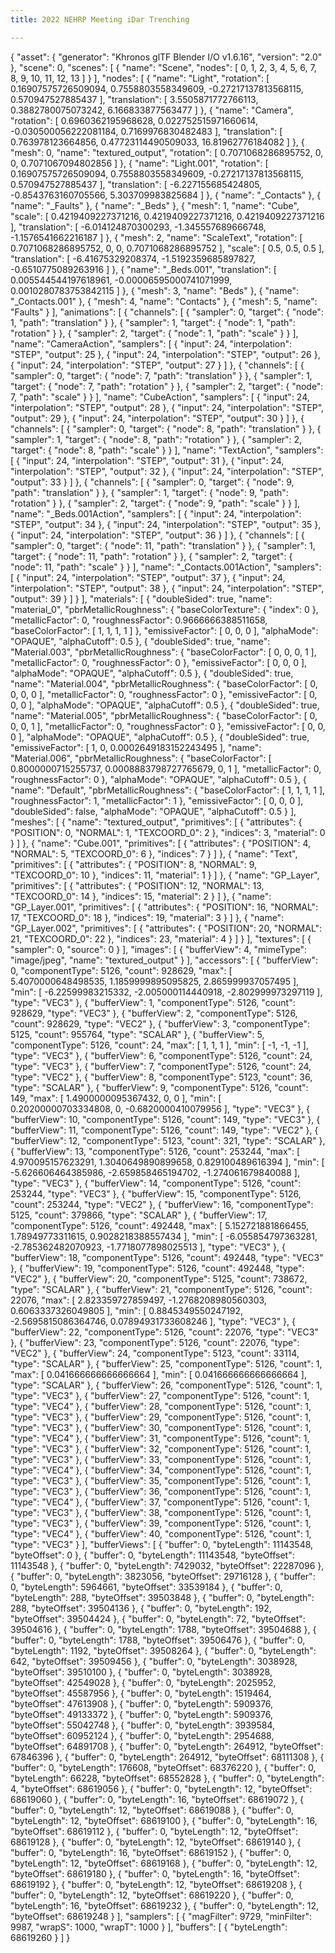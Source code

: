 ```yaml
---
title: 2022 NEHRP Meeting iDar Trenching

---
```


{
  "asset": {
    "generator": "Khronos glTF Blender I/O v1.6.16",
    "version": "2.0"
  },
  "scene": 0,
  "scenes": [
    {
      "name": "Scene",
      "nodes": [
        0,
        1,
        2,
        3,
        4,
        5,
        6,
        7,
        8,
        9,
        10,
        11,
        12,
        13
      ]
    }
  ],
  "nodes": [
    {
      "name": "Light",
      "rotation": [
        0.16907575726509094,
        0.7558803558349609,
        -0.27217137813568115,
        0.570947527885437
      ],
      "translation": [
        3.5505871772766113,
        0.3882780075073242,
        6.166833877563477
      ]
    },
    {
      "name": "Camera",
      "rotation": [
        0.6960362195968628,
        0.022752515971660614,
        -0.030500056222081184,
        0.7169976830482483
      ],
      "translation": [
        0.763978123664856,
        0.47723114490509033,
        16.81962776184082
      ]
    },
    {
      "mesh": 0,
      "name": "textured_output",
      "rotation": [
        0.7071068286895752,
        0,
        0,
        0.7071067094802856
      ]
    },
    {
      "name": "Light.001",
      "rotation": [
        0.16907575726509094,
        0.7558803558349609,
        -0.27217137813568115,
        0.570947527885437
      ],
      "translation": [
        -6.227155685424805,
        -0.8543763160705566,
        5.303709983825684
      ]
    },
    {
      "name": "_Contacts"
    },
    {
      "name": "_Faults"
    },
    {
      "name": "_Beds"
    },
    {
      "mesh": 1,
      "name": "Cube",
      "scale": [
        0.4219409227371216,
        0.4219409227371216,
        0.4219409227371216
      ],
      "translation": [
        -6.014124870300293,
        -1.345557689666748,
        -1.1576541662216187
      ]
    },
    {
      "mesh": 2,
      "name": "ScaleText",
      "rotation": [
        0.7071068286895752,
        0,
        0,
        0.7071068286895752
      ],
      "scale": [
        0.5,
        0.5,
        0.5
      ],
      "translation": [
        -6.41675329208374,
        -1.5192359685897827,
        -0.6510775089263916
      ]
    },
    {
      "name": "_Beds.001",
      "translation": [
        0.005544544197618961,
        -0.00006595000741071999,
        0.0010280783753842115
      ]
    },
    {
      "mesh": 3,
      "name": "Beds"
    },
    {
      "name": "_Contacts.001"
    },
    {
      "mesh": 4,
      "name": "Contacts"
    },
    {
      "mesh": 5,
      "name": "Faults"
    }
  ],
  "animations": [
    {
      "channels": [
        {
          "sampler": 0,
          "target": {
            "node": 1,
            "path": "translation"
          }
        },
        {
          "sampler": 1,
          "target": {
            "node": 1,
            "path": "rotation"
          }
        },
        {
          "sampler": 2,
          "target": {
            "node": 1,
            "path": "scale"
          }
        }
      ],
      "name": "CameraAction",
      "samplers": [
        {
          "input": 24,
          "interpolation": "STEP",
          "output": 25
        },
        {
          "input": 24,
          "interpolation": "STEP",
          "output": 26
        },
        {
          "input": 24,
          "interpolation": "STEP",
          "output": 27
        }
      ]
    },
    {
      "channels": [
        {
          "sampler": 0,
          "target": {
            "node": 7,
            "path": "translation"
          }
        },
        {
          "sampler": 1,
          "target": {
            "node": 7,
            "path": "rotation"
          }
        },
        {
          "sampler": 2,
          "target": {
            "node": 7,
            "path": "scale"
          }
        }
      ],
      "name": "CubeAction",
      "samplers": [
        {
          "input": 24,
          "interpolation": "STEP",
          "output": 28
        },
        {
          "input": 24,
          "interpolation": "STEP",
          "output": 29
        },
        {
          "input": 24,
          "interpolation": "STEP",
          "output": 30
        }
      ]
    },
    {
      "channels": [
        {
          "sampler": 0,
          "target": {
            "node": 8,
            "path": "translation"
          }
        },
        {
          "sampler": 1,
          "target": {
            "node": 8,
            "path": "rotation"
          }
        },
        {
          "sampler": 2,
          "target": {
            "node": 8,
            "path": "scale"
          }
        }
      ],
      "name": "TextAction",
      "samplers": [
        {
          "input": 24,
          "interpolation": "STEP",
          "output": 31
        },
        {
          "input": 24,
          "interpolation": "STEP",
          "output": 32
        },
        {
          "input": 24,
          "interpolation": "STEP",
          "output": 33
        }
      ]
    },
    {
      "channels": [
        {
          "sampler": 0,
          "target": {
            "node": 9,
            "path": "translation"
          }
        },
        {
          "sampler": 1,
          "target": {
            "node": 9,
            "path": "rotation"
          }
        },
        {
          "sampler": 2,
          "target": {
            "node": 9,
            "path": "scale"
          }
        }
      ],
      "name": "_Beds.001Action",
      "samplers": [
        {
          "input": 24,
          "interpolation": "STEP",
          "output": 34
        },
        {
          "input": 24,
          "interpolation": "STEP",
          "output": 35
        },
        {
          "input": 24,
          "interpolation": "STEP",
          "output": 36
        }
      ]
    },
    {
      "channels": [
        {
          "sampler": 0,
          "target": {
            "node": 11,
            "path": "translation"
          }
        },
        {
          "sampler": 1,
          "target": {
            "node": 11,
            "path": "rotation"
          }
        },
        {
          "sampler": 2,
          "target": {
            "node": 11,
            "path": "scale"
          }
        }
      ],
      "name": "_Contacts.001Action",
      "samplers": [
        {
          "input": 24,
          "interpolation": "STEP",
          "output": 37
        },
        {
          "input": 24,
          "interpolation": "STEP",
          "output": 38
        },
        {
          "input": 24,
          "interpolation": "STEP",
          "output": 39
        }
      ]
    }
  ],
  "materials": [
    {
      "doubleSided": true,
      "name": "material_0",
      "pbrMetallicRoughness": {
        "baseColorTexture": {
          "index": 0
        },
        "metallicFactor": 0,
        "roughnessFactor": 0.9666666388511658,
        "baseColorFactor": [
          1,
          1,
          1,
          1
        ]
      },
      "emissiveFactor": [
        0,
        0,
        0
      ],
      "alphaMode": "OPAQUE",
      "alphaCutoff": 0.5
    },
    {
      "doubleSided": true,
      "name": "Material.003",
      "pbrMetallicRoughness": {
        "baseColorFactor": [
          0,
          0,
          0,
          1
        ],
        "metallicFactor": 0,
        "roughnessFactor": 0
      },
      "emissiveFactor": [
        0,
        0,
        0
      ],
      "alphaMode": "OPAQUE",
      "alphaCutoff": 0.5
    },
    {
      "doubleSided": true,
      "name": "Material.004",
      "pbrMetallicRoughness": {
        "baseColorFactor": [
          0,
          0,
          0,
          0
        ],
        "metallicFactor": 0,
        "roughnessFactor": 0
      },
      "emissiveFactor": [
        0,
        0,
        0
      ],
      "alphaMode": "OPAQUE",
      "alphaCutoff": 0.5
    },
    {
      "doubleSided": true,
      "name": "Material.005",
      "pbrMetallicRoughness": {
        "baseColorFactor": [
          0,
          0,
          0,
          1
        ],
        "metallicFactor": 0,
        "roughnessFactor": 0
      },
      "emissiveFactor": [
        0,
        0,
        0
      ],
      "alphaMode": "OPAQUE",
      "alphaCutoff": 0.5
    },
    {
      "doubleSided": true,
      "emissiveFactor": [
        1,
        0,
        0.0002649183152243495
      ],
      "name": "Material.006",
      "pbrMetallicRoughness": {
        "baseColorFactor": [
          0.8000000715255737,
          0.0008883798727765679,
          0,
          1
        ],
        "metallicFactor": 0,
        "roughnessFactor": 0
      },
      "alphaMode": "OPAQUE",
      "alphaCutoff": 0.5
    },
    {
      "name": "Default",
      "pbrMetallicRoughness": {
        "baseColorFactor": [
          1,
          1,
          1,
          1
        ],
        "roughnessFactor": 1,
        "metallicFactor": 1
      },
      "emissiveFactor": [
        0,
        0,
        0
      ],
      "doubleSided": false,
      "alphaMode": "OPAQUE",
      "alphaCutoff": 0.5
    }
  ],
  "meshes": [
    {
      "name": "textured_output",
      "primitives": [
        {
          "attributes": {
            "POSITION": 0,
            "NORMAL": 1,
            "TEXCOORD_0": 2
          },
          "indices": 3,
          "material": 0
        }
      ]
    },
    {
      "name": "Cube.001",
      "primitives": [
        {
          "attributes": {
            "POSITION": 4,
            "NORMAL": 5,
            "TEXCOORD_0": 6
          },
          "indices": 7
        }
      ]
    },
    {
      "name": "Text",
      "primitives": [
        {
          "attributes": {
            "POSITION": 8,
            "NORMAL": 9,
            "TEXCOORD_0": 10
          },
          "indices": 11,
          "material": 1
        }
      ]
    },
    {
      "name": "GP_Layer",
      "primitives": [
        {
          "attributes": {
            "POSITION": 12,
            "NORMAL": 13,
            "TEXCOORD_0": 14
          },
          "indices": 15,
          "material": 2
        }
      ]
    },
    {
      "name": "GP_Layer.001",
      "primitives": [
        {
          "attributes": {
            "POSITION": 16,
            "NORMAL": 17,
            "TEXCOORD_0": 18
          },
          "indices": 19,
          "material": 3
        }
      ]
    },
    {
      "name": "GP_Layer.002",
      "primitives": [
        {
          "attributes": {
            "POSITION": 20,
            "NORMAL": 21,
            "TEXCOORD_0": 22
          },
          "indices": 23,
          "material": 4
        }
      ]
    }
  ],
  "textures": [
    {
      "sampler": 0,
      "source": 0
    }
  ],
  "images": [
    {
      "bufferView": 4,
      "mimeType": "image/jpeg",
      "name": "textured_output"
    }
  ],
  "accessors": [
    {
      "bufferView": 0,
      "componentType": 5126,
      "count": 928629,
      "max": [
        5.4070000648498535,
        1.1859999895095825,
        2.865999937057495
      ],
      "min": [
        -6.22599983215332,
        -2.005000114440918,
        -2.802999973297119
      ],
      "type": "VEC3"
    },
    {
      "bufferView": 1,
      "componentType": 5126,
      "count": 928629,
      "type": "VEC3"
    },
    {
      "bufferView": 2,
      "componentType": 5126,
      "count": 928629,
      "type": "VEC2"
    },
    {
      "bufferView": 3,
      "componentType": 5125,
      "count": 955764,
      "type": "SCALAR"
    },
    {
      "bufferView": 5,
      "componentType": 5126,
      "count": 24,
      "max": [
        1,
        1,
        1
      ],
      "min": [
        -1,
        -1,
        -1
      ],
      "type": "VEC3"
    },
    {
      "bufferView": 6,
      "componentType": 5126,
      "count": 24,
      "type": "VEC3"
    },
    {
      "bufferView": 7,
      "componentType": 5126,
      "count": 24,
      "type": "VEC2"
    },
    {
      "bufferView": 8,
      "componentType": 5123,
      "count": 36,
      "type": "SCALAR"
    },
    {
      "bufferView": 9,
      "componentType": 5126,
      "count": 149,
      "max": [
        1.4900000095367432,
        0,
        0
      ],
      "min": [
        0.20200000703334808,
        0,
        -0.6820000410079956
      ],
      "type": "VEC3"
    },
    {
      "bufferView": 10,
      "componentType": 5126,
      "count": 149,
      "type": "VEC3"
    },
    {
      "bufferView": 11,
      "componentType": 5126,
      "count": 149,
      "type": "VEC2"
    },
    {
      "bufferView": 12,
      "componentType": 5123,
      "count": 321,
      "type": "SCALAR"
    },
    {
      "bufferView": 13,
      "componentType": 5126,
      "count": 253244,
      "max": [
        4.970095157623291,
        1.3040649890899658,
        0.829100489616394
      ],
      "min": [
        -5.626606464385986,
        -2.659858465194702,
        -1.274061679840088
      ],
      "type": "VEC3"
    },
    {
      "bufferView": 14,
      "componentType": 5126,
      "count": 253244,
      "type": "VEC3"
    },
    {
      "bufferView": 15,
      "componentType": 5126,
      "count": 253244,
      "type": "VEC2"
    },
    {
      "bufferView": 16,
      "componentType": 5125,
      "count": 379866,
      "type": "SCALAR"
    },
    {
      "bufferView": 17,
      "componentType": 5126,
      "count": 492448,
      "max": [
        5.152721881866455,
        1.78949773311615,
        0.9028218388557434
      ],
      "min": [
        -6.055854797363281,
        -2.785362482070923,
        -1.7718077898025513
      ],
      "type": "VEC3"
    },
    {
      "bufferView": 18,
      "componentType": 5126,
      "count": 492448,
      "type": "VEC3"
    },
    {
      "bufferView": 19,
      "componentType": 5126,
      "count": 492448,
      "type": "VEC2"
    },
    {
      "bufferView": 20,
      "componentType": 5125,
      "count": 738672,
      "type": "SCALAR"
    },
    {
      "bufferView": 21,
      "componentType": 5126,
      "count": 22076,
      "max": [
        2.823359727859497,
        -1.2768208980560303,
        0.6063337326049805
      ],
      "min": [
        0.8845349550247192,
        -2.5695815086364746,
        0.07894931733608246
      ],
      "type": "VEC3"
    },
    {
      "bufferView": 22,
      "componentType": 5126,
      "count": 22076,
      "type": "VEC3"
    },
    {
      "bufferView": 23,
      "componentType": 5126,
      "count": 22076,
      "type": "VEC2"
    },
    {
      "bufferView": 24,
      "componentType": 5123,
      "count": 33114,
      "type": "SCALAR"
    },
    {
      "bufferView": 25,
      "componentType": 5126,
      "count": 1,
      "max": [
        0.041666666666666664
      ],
      "min": [
        0.041666666666666664
      ],
      "type": "SCALAR"
    },
    {
      "bufferView": 26,
      "componentType": 5126,
      "count": 1,
      "type": "VEC3"
    },
    {
      "bufferView": 27,
      "componentType": 5126,
      "count": 1,
      "type": "VEC4"
    },
    {
      "bufferView": 28,
      "componentType": 5126,
      "count": 1,
      "type": "VEC3"
    },
    {
      "bufferView": 29,
      "componentType": 5126,
      "count": 1,
      "type": "VEC3"
    },
    {
      "bufferView": 30,
      "componentType": 5126,
      "count": 1,
      "type": "VEC4"
    },
    {
      "bufferView": 31,
      "componentType": 5126,
      "count": 1,
      "type": "VEC3"
    },
    {
      "bufferView": 32,
      "componentType": 5126,
      "count": 1,
      "type": "VEC3"
    },
    {
      "bufferView": 33,
      "componentType": 5126,
      "count": 1,
      "type": "VEC4"
    },
    {
      "bufferView": 34,
      "componentType": 5126,
      "count": 1,
      "type": "VEC3"
    },
    {
      "bufferView": 35,
      "componentType": 5126,
      "count": 1,
      "type": "VEC3"
    },
    {
      "bufferView": 36,
      "componentType": 5126,
      "count": 1,
      "type": "VEC4"
    },
    {
      "bufferView": 37,
      "componentType": 5126,
      "count": 1,
      "type": "VEC3"
    },
    {
      "bufferView": 38,
      "componentType": 5126,
      "count": 1,
      "type": "VEC3"
    },
    {
      "bufferView": 39,
      "componentType": 5126,
      "count": 1,
      "type": "VEC4"
    },
    {
      "bufferView": 40,
      "componentType": 5126,
      "count": 1,
      "type": "VEC3"
    }
  ],
  "bufferViews": [
    {
      "buffer": 0,
      "byteLength": 11143548,
      "byteOffset": 0
    },
    {
      "buffer": 0,
      "byteLength": 11143548,
      "byteOffset": 11143548
    },
    {
      "buffer": 0,
      "byteLength": 7429032,
      "byteOffset": 22287096
    },
    {
      "buffer": 0,
      "byteLength": 3823056,
      "byteOffset": 29716128
    },
    {
      "buffer": 0,
      "byteLength": 5964661,
      "byteOffset": 33539184
    },
    {
      "buffer": 0,
      "byteLength": 288,
      "byteOffset": 39503848
    },
    {
      "buffer": 0,
      "byteLength": 288,
      "byteOffset": 39504136
    },
    {
      "buffer": 0,
      "byteLength": 192,
      "byteOffset": 39504424
    },
    {
      "buffer": 0,
      "byteLength": 72,
      "byteOffset": 39504616
    },
    {
      "buffer": 0,
      "byteLength": 1788,
      "byteOffset": 39504688
    },
    {
      "buffer": 0,
      "byteLength": 1788,
      "byteOffset": 39506476
    },
    {
      "buffer": 0,
      "byteLength": 1192,
      "byteOffset": 39508264
    },
    {
      "buffer": 0,
      "byteLength": 642,
      "byteOffset": 39509456
    },
    {
      "buffer": 0,
      "byteLength": 3038928,
      "byteOffset": 39510100
    },
    {
      "buffer": 0,
      "byteLength": 3038928,
      "byteOffset": 42549028
    },
    {
      "buffer": 0,
      "byteLength": 2025952,
      "byteOffset": 45587956
    },
    {
      "buffer": 0,
      "byteLength": 1519464,
      "byteOffset": 47613908
    },
    {
      "buffer": 0,
      "byteLength": 5909376,
      "byteOffset": 49133372
    },
    {
      "buffer": 0,
      "byteLength": 5909376,
      "byteOffset": 55042748
    },
    {
      "buffer": 0,
      "byteLength": 3939584,
      "byteOffset": 60952124
    },
    {
      "buffer": 0,
      "byteLength": 2954688,
      "byteOffset": 64891708
    },
    {
      "buffer": 0,
      "byteLength": 264912,
      "byteOffset": 67846396
    },
    {
      "buffer": 0,
      "byteLength": 264912,
      "byteOffset": 68111308
    },
    {
      "buffer": 0,
      "byteLength": 176608,
      "byteOffset": 68376220
    },
    {
      "buffer": 0,
      "byteLength": 66228,
      "byteOffset": 68552828
    },
    {
      "buffer": 0,
      "byteLength": 4,
      "byteOffset": 68619056
    },
    {
      "buffer": 0,
      "byteLength": 12,
      "byteOffset": 68619060
    },
    {
      "buffer": 0,
      "byteLength": 16,
      "byteOffset": 68619072
    },
    {
      "buffer": 0,
      "byteLength": 12,
      "byteOffset": 68619088
    },
    {
      "buffer": 0,
      "byteLength": 12,
      "byteOffset": 68619100
    },
    {
      "buffer": 0,
      "byteLength": 16,
      "byteOffset": 68619112
    },
    {
      "buffer": 0,
      "byteLength": 12,
      "byteOffset": 68619128
    },
    {
      "buffer": 0,
      "byteLength": 12,
      "byteOffset": 68619140
    },
    {
      "buffer": 0,
      "byteLength": 16,
      "byteOffset": 68619152
    },
    {
      "buffer": 0,
      "byteLength": 12,
      "byteOffset": 68619168
    },
    {
      "buffer": 0,
      "byteLength": 12,
      "byteOffset": 68619180
    },
    {
      "buffer": 0,
      "byteLength": 16,
      "byteOffset": 68619192
    },
    {
      "buffer": 0,
      "byteLength": 12,
      "byteOffset": 68619208
    },
    {
      "buffer": 0,
      "byteLength": 12,
      "byteOffset": 68619220
    },
    {
      "buffer": 0,
      "byteLength": 16,
      "byteOffset": 68619232
    },
    {
      "buffer": 0,
      "byteLength": 12,
      "byteOffset": 68619248
    }
  ],
  "samplers": [
    {
      "magFilter": 9729,
      "minFilter": 9987,
      "wrapS": 1000,
      "wrapT": 1000
    }
  ],
  "buffers": [
    {
      "byteLength": 68619260
    }
  ]
}
          
